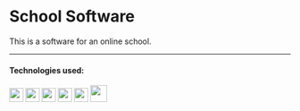 # School Software

This is a software for an online school.

---

#### Technologies used:

<img src="https://api.iconify.design/vscode-icons:file-type-python.svg" height="25">
<img src="https://api.iconify.design/logos:fastapi-icon.svg" height="25">
<img src="https://api.iconify.design/logos:javascript.svg" height="25">
<img src="https://api.iconify.design/logos:vue.svg" height="25">
<img src="https://api.iconify.design/vscode-icons:file-type-css2.svg" height="25">
<img src="https://api.iconify.design/vscode-icons:file-type-tailwind.svg" height="30">
